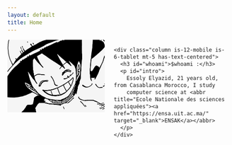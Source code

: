 ```yaml
---
layout: default
title: Home
---
```


<div class="container mt-5">
  <div class="columns is-centered is-vcentered">
    <div
      class="column is-12-mobile is-6-tablet img-container mt-5 has-text-centered"
    >
      <img
        src="assets/luffy.png"
        class="custom-img ratio-1x1"
        alt="Essoly Elyazid"
      />
    </div>

    <div class="column is-12-mobile is-6-tablet mt-5 has-text-centered">
      <h3 id="whoami">$whoami :</h3>
      <p id="intro">
        Essoly Elyazid, 21 years old, from Casablanca Morocco, I study
        computer science at <abbr title="Ecole Nationale des sciences appliquées"><a href="https://ensa.uit.ac.ma/" target="_blank">ENSAK</a></abbr>
      </p>
    </div>
  </div>
</div>